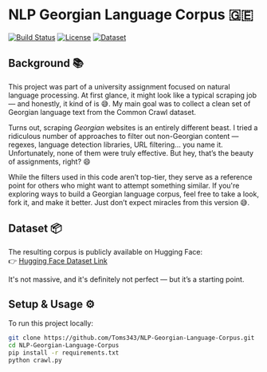 # NLP Georgian Language Corpus 🇬🇪

[![Build Status](https://img.shields.io/badge/build-success-green)](https://github.com/TomC333/NLP-Georgian-Language-Corpus)
[![License](https://img.shields.io/badge/license-MIT-blue)](https://github.com/TomC333/NLP-Georgian-Language-Corpus/blob/main/LICENSE)
[![Dataset](https://img.shields.io/badge/dataset-HuggingFace-orange)](https://huggingface.co/datasets/TomC333/georgian-language-corpus)

## Background 📚

This project was part of a university assignment focused on natural language processing. At first glance, it might look like a typical scraping job — and honestly, it kind of is 😅. My main goal was to collect a clean set of Georgian language text from the Common Crawl dataset.

Turns out, scraping *Georgian* websites is an entirely different beast. I tried a ridiculous number of approaches to filter out non-Georgian content — regexes, language detection libraries, URL filtering... you name it. Unfortunately, none of them were truly effective. But hey, that’s the beauty of assignments, right? 😄

While the filters used in this code aren’t top-tier, they serve as a reference point for others who might want to attempt something similar. If you're exploring ways to build a Georgian language corpus, feel free to take a look, fork it, and make it better. Just don’t expect miracles from this version 😅.

## Dataset 📦

The resulting corpus is publicly available on Hugging Face:  
👉 [Hugging Face Dataset Link](https://huggingface.co/datasets/TomC333/georgian-language-corpus)  

It's not massive, and it's definitely not perfect — but it’s a starting point.

## Setup & Usage ⚙️

To run this project locally:

```bash
git clone https://github.com/Toms343/NLP-Georgian-Language-Corpus.git
cd NLP-Georgian-Language-Corpus
pip install -r requirements.txt
python crawl.py
